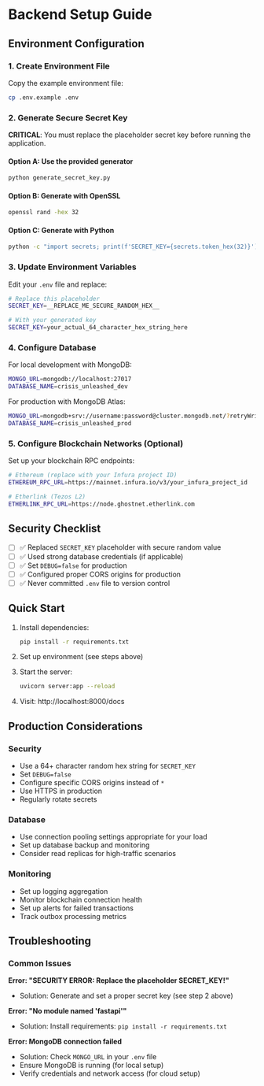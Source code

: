 # Backend Setup Guide

## Environment Configuration

### 1. Create Environment File

Copy the example environment file:
```bash
cp .env.example .env
```

### 2. Generate Secure Secret Key

**CRITICAL**: You must replace the placeholder secret key before running the application.

#### Option A: Use the provided generator
```bash
python generate_secret_key.py
```

#### Option B: Generate with OpenSSL
```bash
openssl rand -hex 32
```

#### Option C: Generate with Python
```bash
python -c "import secrets; print(f'SECRET_KEY={secrets.token_hex(32)}')"
```

### 3. Update Environment Variables

Edit your `.env` file and replace:
```bash
# Replace this placeholder
SECRET_KEY=__REPLACE_ME_SECURE_RANDOM_HEX__

# With your generated key
SECRET_KEY=your_actual_64_character_hex_string_here
```

### 4. Configure Database

For local development with MongoDB:
```bash
MONGO_URL=mongodb://localhost:27017
DATABASE_NAME=crisis_unleashed_dev
```

For production with MongoDB Atlas:
```bash
MONGO_URL=mongodb+srv://username:password@cluster.mongodb.net/?retryWrites=true&w=majority
DATABASE_NAME=crisis_unleashed_prod
```

### 5. Configure Blockchain Networks (Optional)

Set up your blockchain RPC endpoints:
```bash
# Ethereum (replace with your Infura project ID)
ETHEREUM_RPC_URL=https://mainnet.infura.io/v3/your_infura_project_id

# Etherlink (Tezos L2)
ETHERLINK_RPC_URL=https://node.ghostnet.etherlink.com
```

## Security Checklist

- [ ] ✅ Replaced `SECRET_KEY` placeholder with secure random value
- [ ] ✅ Used strong database credentials (if applicable)
- [ ] ✅ Set `DEBUG=false` for production
- [ ] ✅ Configured proper CORS origins for production
- [ ] ✅ Never committed `.env` file to version control

## Quick Start

1. Install dependencies:
   ```bash
   pip install -r requirements.txt
   ```

2. Set up environment (see steps above)

3. Start the server:
   ```bash
   uvicorn server:app --reload
   ```

4. Visit: http://localhost:8000/docs

## Production Considerations

### Security

- Use a 64+ character random hex string for `SECRET_KEY`
- Set `DEBUG=false`
- Configure specific CORS origins instead of `*`
- Use HTTPS in production
- Regularly rotate secrets

### Database

- Use connection pooling settings appropriate for your load
- Set up database backup and monitoring
- Consider read replicas for high-traffic scenarios

### Monitoring

- Set up logging aggregation
- Monitor blockchain connection health
- Set up alerts for failed transactions
- Track outbox processing metrics

## Troubleshooting

### Common Issues

**Error: "SECURITY ERROR: Replace the placeholder SECRET_KEY!"**
- Solution: Generate and set a proper secret key (see step 2 above)

**Error: "No module named 'fastapi'"**
- Solution: Install requirements: `pip install -r requirements.txt`

**Error: MongoDB connection failed**
- Solution: Check `MONGO_URL` in your `.env` file
- Ensure MongoDB is running (for local setup)
- Verify credentials and network access (for cloud setup)